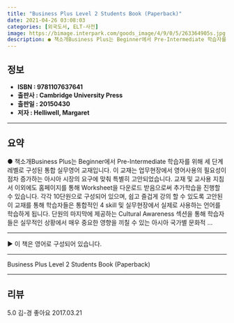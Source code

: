 ```yaml
---
title: "Business Plus Level 2 Students Book (Paperback)"
date: 2021-04-26 03:08:03
categories: [외국도서, ELT-사전]
image: https://bimage.interpark.com/goods_image/4/9/0/5/263364905s.jpg
description: ● 책소개Business Plus는 Beginner에서 Pre-Intermediate 학습자를 위해 세 단계 레벨로 구성된 통합 실무영어 교재입니다. 이 교재는 업무현장에서 영어사용의 필요성이 점차 증가하는 아시아 시장의 요구에 맞춰 특별히 고안되었습니다. 교재 및 교사용 지침서 이외
---
```


## **정보**

- **ISBN : 9781107637641**
- **출판사 : Cambridge University Press**
- **출판일 : 20150430**
- **저자 : Helliwell, Margaret**

------



## **요약**

●  책소개Business Plus는 Beginner에서 Pre-Intermediate 학습자를 위해 세 단계 레벨로 구성된 통합 실무영어 교재입니다. 이 교재는 업무현장에서 영어사용의 필요성이 점차 증가하는 아시아 시장의 요구에 맞춰 특별히 고안되었습니다. 교재 및 교사용 지침서 이외에도 홈페이지를 통해 Worksheet을 다운로드 받음으로써 추가학습을 진행할 수 있습니다. 각각 10단원으로 구성되어 있으며, 쉽고 즐겁게 강의 할 수 있도록 고안된 이 교재를 통해 학습자들은 통합적인 4 skill 및 실무현장에서 실제로 사용하는 언어를 학습하게 됩니다. 단원의 마지막에 제공하는 Cultural Awareness 섹션을 통해 학습자들은 실무적인 상황에서 매우 중요한 영향을 끼칠 수 있는 아시아 국가별 문화적 ...

------

▶ 이 책은 영어로 구성되어 있습니다.

------


Business Plus Level 2 Students Book (Paperback) 

------


## **리뷰** 

5.0 김-경 좋아요 2017.03.21 <br/>